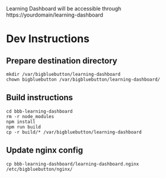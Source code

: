 Learning Dashboard will be accessible through https://yourdomain/learning-dashboard

# Dev Instructions

## Prepare destination directory
```
mkdir /var/bigbluebutton/learning-dashboard
chown bigbluebutton /var/bigbluebutton/learning-dashboard/
```

## Build instructions
```
cd bbb-learning-dashboard
rm -r node_modules
npm install
npm run build
cp -r build/* /var/bigbluebutton/learning-dashboard
```

## Update nginx config
```
cp bbb-learning-dashboard/learning-dashboard.nginx /etc/bigbluebutton/nginx/
```
